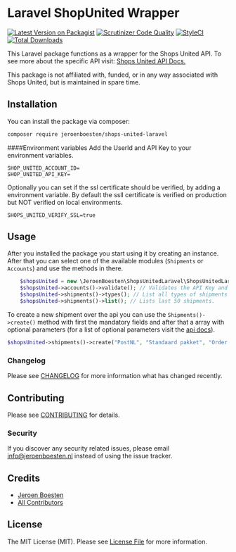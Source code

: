 # Laravel ShopUnited Wrapper

[![Latest Version on Packagist](https://img.shields.io/packagist/v/JeroenBoesten/shops-united-laravel.svg?style=flat-square)](https://packagist.org/packages/jeroenboesten/shops-united-laravel)
[![Scrutinizer Code Quality](https://scrutinizer-ci.com/g/JeroenBoesten/shops-united-laravel/badges/quality-score.png?b=master)](https://scrutinizer-ci.com/g/JeroenBoesten/shops-united-laravel/?branch=master)
[![StyleCI](https://github.styleci.io/repos/186664966/shield?branch=master)](https://github.styleci.io/repos/186664966)
[![Total Downloads](https://img.shields.io/packagist/dt/jeroenboesten/shops-united-laravel.svg?style=flat-square)](https://packagist.org/packages/jeroenboesten/shops-united-laravel)

This Laravel package functions as a wrapper for the Shops United API. 
To see more about the specific API visit: [Shops United API Docs.](https://login.shops-united.nl/api/docs.php) 

This package is not affiliated with, funded, or in any way associated with Shops United, but is maintained in spare time. 


## Installation

You can install the package via composer:

```bash
composer require jeroenboesten/shops-united-laravel
```

####Environment variables 
Add the UserId and API Key to your environment variables.
```text
SHOP_UNITED_ACCOUNT_ID=
SHOP_UNITED_API_KEY=
```
Optionally you can set if the ssl certificate should be verified, by adding a environment variable. 
By default the ssll certificate is verified on production but NOT verified on local environments.
```text
SHOPS_UNITED_VERIFY_SSL=true
```
## Usage
After you installed the package you start using it by creating an instance. 
After that you can select one of the available modules (`Shipments` or `Accounts`) and use the methods in there.
``` php
    $shopsUnited = new \JeroenBoesten\ShopsUnitedLaravel\ShopsUnitedLaravel(); // Create a new ShopsUnitedLaravel instance.
    $shopsUnited->accounts()->validate(); // Validates the API Key and User ID.
    $shopsUnited->shipments()->types(); // List all types of shipments that are available for the account, can be used for creating a new shipment.
    $shopsUnited->shipments()->list(); // Lists last 50 shipments.
```
To create a new shipment over the api you can use the `Shipments()->create()` method with first the mandatory fields and after that a array with optional parameters (for a list of optional parameters visit the [api docs](https://login.shops-united.nl/api/docs.php#zending)).
```php
$shopsUnited->shipments()->create("PostNL", "Standaard pakket", "Order Aanvraag: 1502", "Arno Niem", "Straatweg", "14", "1111AB", "Amsterdam", 1, 1, ['NietLeverenBijDeBuren' => true])
```

### Changelog

Please see [CHANGELOG](CHANGELOG.md) for more information what has changed recently.

## Contributing

Please see [CONTRIBUTING](CONTRIBUTING.md) for details.

### Security

If you discover any security related issues, please email info@jeroenboesten.nl instead of using the issue tracker.

## Credits

- [Jeroen Boesten](https://github.com/jeroenboesten)
- [All Contributors](../../contributors)

## License

The MIT License (MIT). Please see [License File](LICENSE.md) for more information.